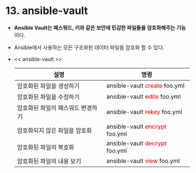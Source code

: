 # 13. ansible-vault

- **Ansible Vault는 패스워드, 키와 같은 보안에 민감한 파일들을 암호화해주는 기능**이다.

- Ansible에서 사용하는 모든 구조화된 데이터 파일을 암호화 할 수 있다.

- << ansible-vault >>

    |설명|명령|
    |----|-----------|
    |암호화된 파일을 생성하기|ansible-vault <span style="color:red">create</span> foo.yml|
    |암호화된 파일을 수정하기|ansible-vault <span style="color:red">edite</span> foo.yml|
    |암호화된 파일의 패스워드 변경하기|ansible-vault <span style="color:red">rekey</span> foo.yml|
    |암호화되지 않은 파일을 암호화|ansible-vault <span style="color:red">encrypt</span> foo.yml|
    |암호화된 파일의 복호화|ansible-vault <span style="color:red">decrypt</span> foo.yml|
    |암호화된 파일의 내용 보기|ansible-vault <span style="color:red">view</span> foo.yml|